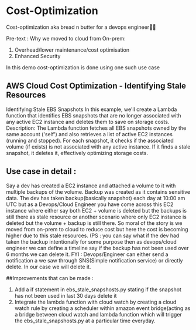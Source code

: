 # Cost-Optimization
Cost-optimization aka bread n butter for a devops engineer🧑‍💻

Pre-text :
Why we moved to cloud from On-prem: 
1. Overhead/lower maintenance/cost optimisation
2. Enhanced Security

In this demo cost-optimization is done using one such use case

## AWS Cloud Cost Optimization - Identifying Stale Resources
Identifying Stale EBS Snapshots
In this example, we'll create a Lambda function that identifies EBS snapshots that are no longer associated with any active EC2 instance and deletes them to save on storage costs.
Description:
The Lambda function fetches all EBS snapshots owned by the same account ('self') and also retrieves a list of active EC2 instances (running and stopped). For each snapshot, it checks if the associated volume (if exists) is not associated with any active instance. If it finds a stale snapshot, it deletes it, effectively optimizing storage costs.

## Use case in detail :
Say a dev has created a EC2 instance and attached a volume to it with multiple backups of the volume. Backup was  created as it contains sensitive data. The dev has taken backup(basically snapshot) each day at 10:00 am UTC but as a Devops/Cloud Engineer you have come across this EC2 instance where either say both EC2 + volume is deleted but the backups is still there as stale resource or another scenario where only EC2 instance is deleted but the volume + backup is still there. So moral of the story is we moved from on-prem to cloud to reduce cost but here the cost is becoming higher due to this stale resources. (PS : you can say what if the dev had taken the backup intentionally for some purpose then as devops/cloud engineer we can define a timeline say if the backup has not been used over 6 months we can delete it. FYI : Devops/Engineer can either send a notification a we saw through SNS(Simple notification service) or directly delete. In our case we will delete it.

##Improvements that can be made :
1.  Add a if statement in ebs_stale_snapshosts.py stating if the snapshot has not been used in last 30 days delete it
2.  Integrate the lambda function with cloud watch by creating a cloud watch rule by creating a scheduler within amazon event bridge(acting as a bridge between cloud watch and lambda function which will trigger the ebs_stale_snapshosts.py at a particular time everyday. 
